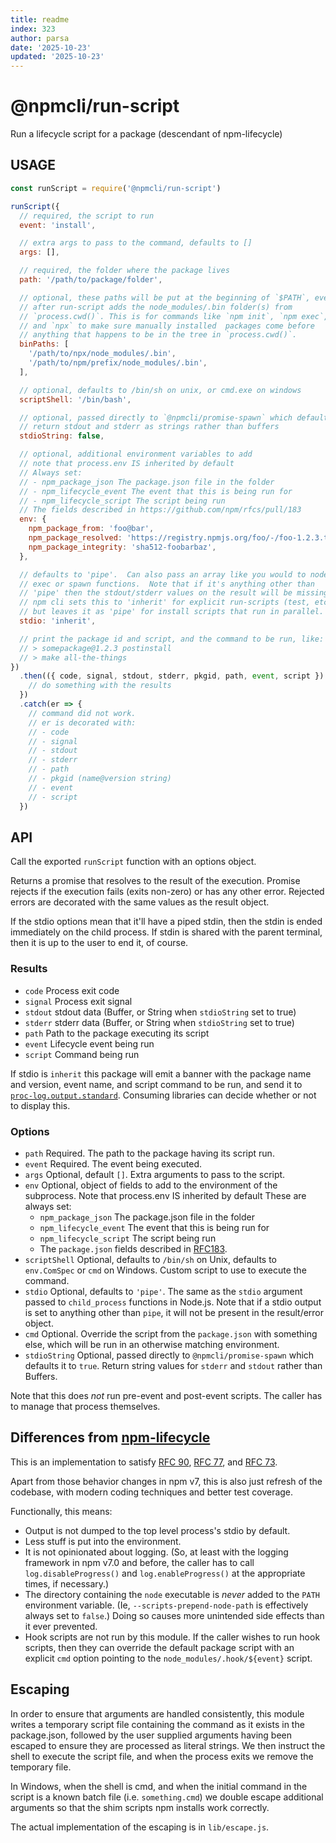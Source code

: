 ```yaml
---
title: readme
index: 323
author: parsa
date: '2025-10-23'
updated: '2025-10-23'
---
```

# @npmcli/run-script

Run a lifecycle script for a package (descendant of npm-lifecycle)

## USAGE

```js
const runScript = require('@npmcli/run-script')

runScript({
  // required, the script to run
  event: 'install',

  // extra args to pass to the command, defaults to []
  args: [],

  // required, the folder where the package lives
  path: '/path/to/package/folder',

  // optional, these paths will be put at the beginning of `$PATH`, even
  // after run-script adds the node_modules/.bin folder(s) from
  // `process.cwd()`. This is for commands like `npm init`, `npm exec`,
  // and `npx` to make sure manually installed  packages come before
  // anything that happens to be in the tree in `process.cwd()`.
  binPaths: [
    '/path/to/npx/node_modules/.bin',
    '/path/to/npm/prefix/node_modules/.bin',
  ],

  // optional, defaults to /bin/sh on unix, or cmd.exe on windows
  scriptShell: '/bin/bash',

  // optional, passed directly to `@npmcli/promise-spawn` which defaults it to true
  // return stdout and stderr as strings rather than buffers
  stdioString: false,

  // optional, additional environment variables to add
  // note that process.env IS inherited by default
  // Always set:
  // - npm_package_json The package.json file in the folder
  // - npm_lifecycle_event The event that this is being run for
  // - npm_lifecycle_script The script being run
  // The fields described in https://github.com/npm/rfcs/pull/183
  env: {
    npm_package_from: 'foo@bar',
    npm_package_resolved: 'https://registry.npmjs.org/foo/-/foo-1.2.3.tgz',
    npm_package_integrity: 'sha512-foobarbaz',
  },

  // defaults to 'pipe'.  Can also pass an array like you would to node's
  // exec or spawn functions.  Note that if it's anything other than
  // 'pipe' then the stdout/stderr values on the result will be missing.
  // npm cli sets this to 'inherit' for explicit run-scripts (test, etc.)
  // but leaves it as 'pipe' for install scripts that run in parallel.
  stdio: 'inherit',

  // print the package id and script, and the command to be run, like:
  // > somepackage@1.2.3 postinstall
  // > make all-the-things
})
  .then(({ code, signal, stdout, stderr, pkgid, path, event, script }) => {
    // do something with the results
  })
  .catch(er => {
    // command did not work.
    // er is decorated with:
    // - code
    // - signal
    // - stdout
    // - stderr
    // - path
    // - pkgid (name@version string)
    // - event
    // - script
  })
```

## API

Call the exported `runScript` function with an options object.

Returns a promise that resolves to the result of the execution.  Promise
rejects if the execution fails (exits non-zero) or has any other error.
Rejected errors are decorated with the same values as the result object.

If the stdio options mean that it'll have a piped stdin, then the stdin is
ended immediately on the child process.  If stdin is shared with the parent
terminal, then it is up to the user to end it, of course.

### Results

- `code` Process exit code
- `signal` Process exit signal
- `stdout` stdout data (Buffer, or String when `stdioString` set to true)
- `stderr` stderr data (Buffer, or String when `stdioString` set to true)
- `path` Path to the package executing its script
- `event` Lifecycle event being run
- `script` Command being run

If stdio is `inherit` this package will emit a banner with the package
name and version, event name, and script command to be run, and send it
to [`proc-log.output.standard`](https://npm.im/proc-log).  Consuming
libraries can decide whether or not to display this.

### Options

- `path` Required.  The path to the package having its script run.
- `event` Required.  The event being executed.
- `args` Optional, default `[]`.  Extra arguments to pass to the script.
- `env` Optional, object of fields to add to the environment of the
  subprocess.  Note that process.env IS inherited by default These are
  always set:
  - `npm_package_json` The package.json file in the folder
  - `npm_lifecycle_event` The event that this is being run for
  - `npm_lifecycle_script` The script being run
  - The `package.json` fields described in
    [RFC183](https://github.com/npm/rfcs/pull/183/files).
- `scriptShell` Optional, defaults to `/bin/sh` on Unix, defaults to
  `env.ComSpec` or `cmd` on Windows.  Custom script to use to execute the
  command.
- `stdio` Optional, defaults to `'pipe'`.  The same as the `stdio` argument
  passed to `child_process` functions in Node.js.  Note that if a stdio
  output is set to anything other than `pipe`, it will not be present in
  the result/error object.
- `cmd` Optional.  Override the script from the `package.json` with
  something else, which will be run in an otherwise matching environment.
- `stdioString` Optional, passed directly to `@npmcli/promise-spawn` which
  defaults it to `true`.  Return string values for `stderr` and `stdout` rather
  than Buffers.

Note that this does _not_ run pre-event and post-event scripts.  The
caller has to manage that process themselves.

## Differences from [npm-lifecycle](https://github.com/npm/npm-lifecycle)

This is an implementation to satisfy [RFC
90](https://github.com/npm/rfcs/pull/90), [RFC
77](https://github.com/npm/rfcs/pull/77), and [RFC
73](https://github.com/npm/rfcs/pull/73).

Apart from those behavior changes in npm v7, this is also just refresh of
the codebase, with modern coding techniques and better test coverage.

Functionally, this means:

- Output is not dumped to the top level process's stdio by default.
- Less stuff is put into the environment.
- It is not opinionated about logging.  (So, at least with the logging
  framework in npm v7.0 and before, the caller has to call
  `log.disableProgress()` and `log.enableProgress()` at the appropriate
  times, if necessary.)
- The directory containing the `node` executable is _never_ added to the
  `PATH` environment variable.  (Ie, `--scripts-prepend-node-path` is
  effectively always set to `false`.)  Doing so causes more unintended side
  effects than it ever prevented.
- Hook scripts are not run by this module.  If the caller wishes to run
  hook scripts, then they can override the default package script with an
  explicit `cmd` option pointing to the `node_modules/.hook/${event}`
  script.

## Escaping

In order to ensure that arguments are handled consistently, this module
writes a temporary script file containing the command as it exists in
the package.json, followed by the user supplied arguments having been
escaped to ensure they are processed as literal strings. We then instruct
the shell to execute the script file, and when the process exits we remove
the temporary file.

In Windows, when the shell is cmd, and when the initial command in the script
is a known batch file (i.e. `something.cmd`) we double escape additional
arguments so that the shim scripts npm installs work correctly.

The actual implementation of the escaping is in `lib/escape.js`.
